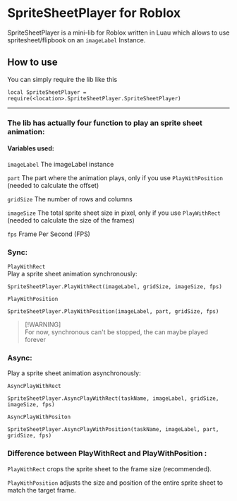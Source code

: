 # SpriteSheetPlayer for Roblox
SpriteSheetPlayer is a mini-lib for Roblox written in Luau which allows to use spritesheet/flipbook on an ```imageLabel``` Instance.


## How to use

You can simply require the lib like this
```luau
local SpriteSheetPlayer = require(<location>.SpriteSheetPlayer.SpriteSheetPlayer)
```
---

### The lib has actually four function to play an sprite sheet animation:

#### Variables used:
```imageLabel``` The imageLabel instance

```part``` The part where the animation plays, only if you use ```PlayWithPosition``` (needed to calculate the offset)

```gridSize``` The number of rows and columns

```imageSize``` The total sprite sheet size in pixel, only if you use ```PlayWithRect``` (needed to calculate the size of the frames)

```fps``` Frame Per Second (FPS)


### Sync:

```PlayWithRect```
<br>
Play a sprite sheet animation synchronously:
<br>
```luau
SpriteSheetPlayer.PlayWithRect(imageLabel, gridSize, imageSize, fps)
```
```PlayWithPosition```
<br>
```luau
SpriteSheetPlayer.PlayWithPosition(imageLabel, part, gridSize, fps)
```
> [!WARNING]\
> For now, synchronous can't be stopped, the can maybe played forever
> 
### Async:

Play a sprite sheet animation asynchronously:

```AsyncPlayWithRect```
<br>
```luau
SpriteSheetPlayer.AsyncPlayWithRect(taskName, imageLabel, gridSize, imageSize, fps)
```
```AsyncPlayWithPositon```
<br>
```luau
SpriteSheetPlayer.AsyncPlayWithPosition(taskName, imageLabel, part, gridSize, fps)
```

### Difference between PlayWithRect and PlayWithPosition :

```PlayWithRect``` crops the sprite sheet to the frame size (recommended).

```PlayWithPosition``` adjusts the size and position of the entire sprite sheet to match the target frame.

